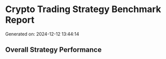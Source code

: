 # Crypto Trading Strategy Benchmark Report

Generated on: 2024-12-12 13:44:14

## Overall Strategy Performance

